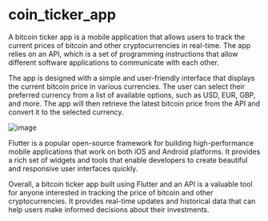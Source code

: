 # coin_ticker_app
A bitcoin ticker app is a mobile application that allows users to track the current prices of bitcoin and other cryptocurrencies in real-time. The app relies on an API, which is a set of programming instructions that allow different software applications to communicate with each other.

The app is designed with a simple and user-friendly interface that displays the current bitcoin price in various currencies. The user can select their preferred currency from a list of available options, such as USD, EUR, GBP, and more. The app will then retrieve the latest bitcoin price from the API and convert it to the selected currency.

![image](https://user-images.githubusercontent.com/91030529/229024897-4ec9eca7-a5e9-4b18-bdb6-f58b7f4f09d8.png)


Flutter is a popular open-source framework for building high-performance mobile applications that work on both iOS and Android platforms. It provides a rich set of widgets and tools that enable developers to create beautiful and responsive user interfaces quickly.

Overall, a bitcoin ticker app built using Flutter and an API is a valuable tool for anyone interested in tracking the price of bitcoin and other cryptocurrencies. It provides real-time updates and historical data that can help users make informed decisions about their investments.
